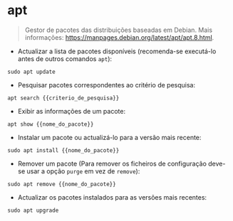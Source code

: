 # apt

> Gestor de pacotes das distribuições baseadas em Debian.
> Mais informações: <https://manpages.debian.org/latest/apt/apt.8.html>.

- Actualizar a lista de pacotes disponíveis (recomenda-se executá-lo antes de outros comandos `apt`):

`sudo apt update`

- Pesquisar pacotes correspondentes ao critério de pesquisa:

`apt search {{criterio_de_pesquisa}}`

- Exibir as informações de um pacote:

`apt show {{nome_do_pacote}}`

- Instalar um pacote ou actualizá-lo para a versão mais recente:

`sudo apt install {{nome_do_pacote}}`

- Remover um pacote (Para remover os ficheiros de configuração deve-se usar a opção `purge` em vez de `remove`):

`sudo apt remove {{nome_do_pacote}}`

- Actualizar os pacotes instalados para as versões mais recentes:

`sudo apt upgrade`
